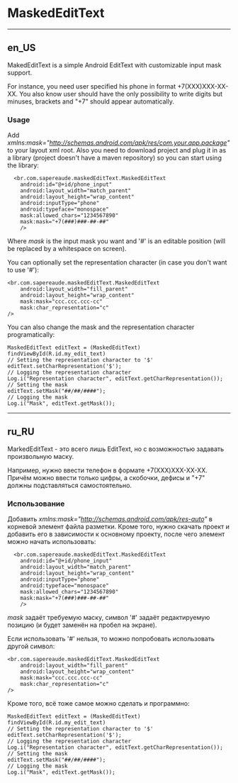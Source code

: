 # MaskedEditText

*************************************************************************************************
## en_US

MakedEditText is a simple Android EditText with customizable input mask support.

For instance, you need user specified his phone in format +7(XXX)XXX-XX-XX. You also know user should have the only possibility to write digits but minuses, brackets and "+7" should appear automatically.

### Usage

Add _xmlns:mask="http://schemas.android.com/apk/res/com.your.app.package"_ to your layout xml root.
Also you need to download project and plug it in as a library (project doesn't have a maven repository) so you can start using the library:

      <br.com.sapereaude.maskedEditText.MaskedEditText
        android:id="@+id/phone_input"
        android:layout_width="match_parent"
        android:layout_height="wrap_content"
        android:inputType="phone"
        android:typeface="monospace"
        mask:allowed_chars="1234567890"
        mask:mask="+7(###)###-##-##"
        />    
Where _mask_ is the input mask you want and '#' is an editable position (will be replaced by a whitespace on screen).
    
You can optionally set the representation character (in case you don't want to use '#'):

    <br.com.sapereaude.maskedEditText.MaskedEditText 
        android:layout_width="fill_parent"
        android:layout_height="wrap_content"
        mask:mask="ccc.ccc.ccc-cc"
        mask:char_representation="c"
    />

You can also change the mask and the representation character programatically:

	MaskedEditText editText = (MaskedEditText) findViewById(R.id.my_edit_text)
	// Setting the representation character to '$'
	editText.setCharRepresentation('$');
	// Logging the representation character
	Log.i("Representation character", editText.getCharRepresentation());
	// Setting the mask
	editText.setMask("##/##/####");
	// Logging the mask
	Log.i("Mask", editText.getMask());
	
*************************************************************************************************
## ru_RU

MarkedEditText - это всего лишь EditText, но с возможностью задавать произвольную маску. 

Например, нужно ввести телефон в формате +7(XXX)XXX-XX-XX. Причём можно ввести только цифры, а скобочки, дефисы и "+7" должны подставляться самостоятельно.

### Использование

Добавить _xmlns:mask="http://schemas.android.com/apk/res-auto"_ в корневой элемент файла разметки. Кроме того, нужно скачать проект и добавить его в зависимости к основному проекту, после чего элемент можно начать использовать:

      <br.com.sapereaude.maskedEditText.MaskedEditText
        android:id="@+id/phone_input"
        android:layout_width="match_parent"
        android:layout_height="wrap_content"
        android:inputType="phone"
        android:typeface="monospace"
        mask:allowed_chars="1234567890"
        mask:mask="+7(###)###-##-##"
        />
    
_mask_ задаёт требуемую маску, символ '#' задаёт редактируемую позицию (и будет заменён на пробел на экране).
    
Если использовать '#' нельзя, то можно попробовать использовать другой символ:

    <br.com.sapereaude.maskedEditText.MaskedEditText 
        android:layout_width="fill_parent"
        android:layout_height="wrap_content"
        mask:mask="ccc.ccc.ccc-cc"
        mask:char_representation="c"
    />

Кроме того, всё тоже самое можно сделать и программно:

	MaskedEditText editText = (MaskedEditText) findViewById(R.id.my_edit_text)
	// Setting the representation character to '$'
	editText.setCharRepresentation('$');
	// Logging the representation character
	Log.i("Representation character", editText.getCharRepresentation());
	// Setting the mask
	editText.setMask("##/##/####");
	// Logging the mask
	Log.i("Mask", editText.getMask());
